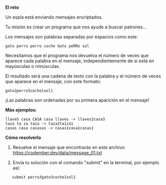 **El reto**

Un espía está enviando mensajes encriptados.

Tu misión es crear un programa que nos ayude a buscar patrones...

Los mensajes son palabras separadas por espacios como este:
```
gato perro perro coche Gato peRRo sol
```

Necesitamos que el programa nos devuelva el número de veces que aparece cada palabra en el mensaje, independientemente de si está en mayúsculas o minúsculas.

El resultado será una cadena de texto con la palabra y el número de veces que aparece en el mensaje, con este formato:
```
gato2perro3coche1sol1
```

¡Las palabras son ordenadas por su primera aparición en el mensaje!

**Más ejemplos:**
```
llaveS casa CASA casa llaves -> llaves2casa3
taza ta za taza -> taza2ta1za1
casas casa casasas -> casas1casa1casas1
```

**Cómo resolverlo**
1. Resuelve el mensaje que encontrarás en este archivo: https://codember.dev/data/message_01.txt

2. Envía tu solución con el comando "submit" en la terminal, por ejemplo así:
```
   submit perro3gato3coche1sol1
```
